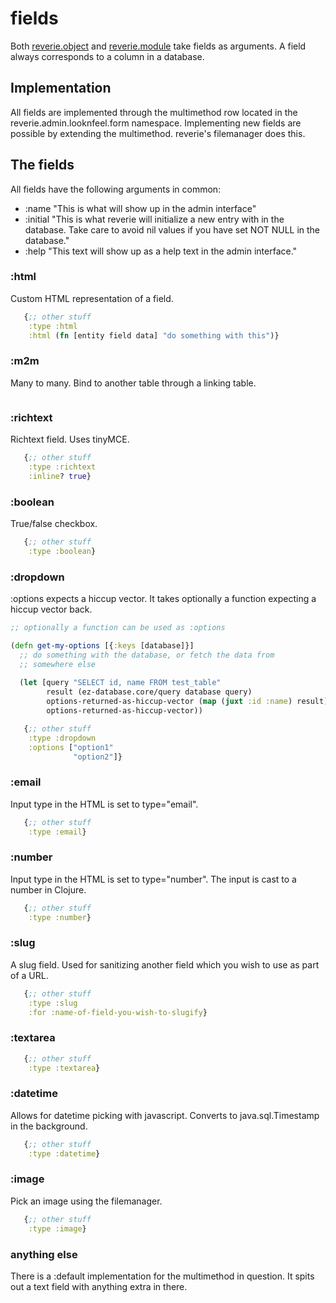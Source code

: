 # fields 

Both [reverie.object](object.md) and [reverie.module](module.md) take fields as arguments. A field always corresponds to a column in a database.


## Implementation

All fields are implemented through the multimethod row located in the reverie.admin.looknfeel.form namespace. Implementing new fields are possible by extending the multimethod. reverie's filemanager does this.


## The fields

All fields have the following arguments in common:

- :name "This is what will show up in the admin interface"
- :initial "This is what reverie will initialize a new entry with in the database. Take care to avoid nil values if you have set NOT NULL in the database."
- :help "This text will show up as a help text in the admin interface."

### :html
Custom HTML representation of a field.

```clojure
   {;; other stuff
    :type :html
    :html (fn [entity field data] "do something with this")}
```

### :m2m

Many to many. Bind to another table through a linking table.

```clojure

```


### :richtext

Richtext field. Uses tinyMCE.

```clojure
   {;; other stuff
    :type :richtext
    :inline? true}
```


### :boolean

True/false checkbox.


```clojure
   {;; other stuff
    :type :boolean}
```


### :dropdown

:options expects a hiccup vector. It takes optionally a function expecting a hiccup vector back.

```clojure
;; optionally a function can be used as :options

(defn get-my-options [{:keys [database]}]
  ;; do something with the database, or fetch the data from
  ;; somewhere else
  
  (let [query "SELECT id, name FROM test_table"
        result (ez-database.core/query database query)
        options-returned-as-hiccup-vector (map (juxt :id :name) result)]
        options-returned-as-hiccup-vector))

   {;; other stuff
    :type :dropdown
    :options ["option1"
              "option2"]}
```


### :email

Input type in the HTML is set to type="email".

```clojure
   {;; other stuff
    :type :email}
```


### :number

Input type in the HTML is set to type="number". The input is cast to a number in Clojure.

```clojure
   {;; other stuff
    :type :number}
```


### :slug

A slug field. Used for sanitizing another field which you wish to use as part of a URL.

```clojure
   {;; other stuff
    :type :slug
    :for :name-of-field-you-wish-to-slugify}
```

### :textarea

```clojure
   {;; other stuff
    :type :textarea}
```


### :datetime

Allows for datetime picking with javascript. Converts to java.sql.Timestamp in the background.

```clojure
   {;; other stuff
    :type :datetime}
```

### :image

Pick an image using the filemanager.

```clojure
   {;; other stuff
    :type :image}
```


### anything else

There is a :default implementation for the multimethod in question. It spits out a text field with anything extra in there.

